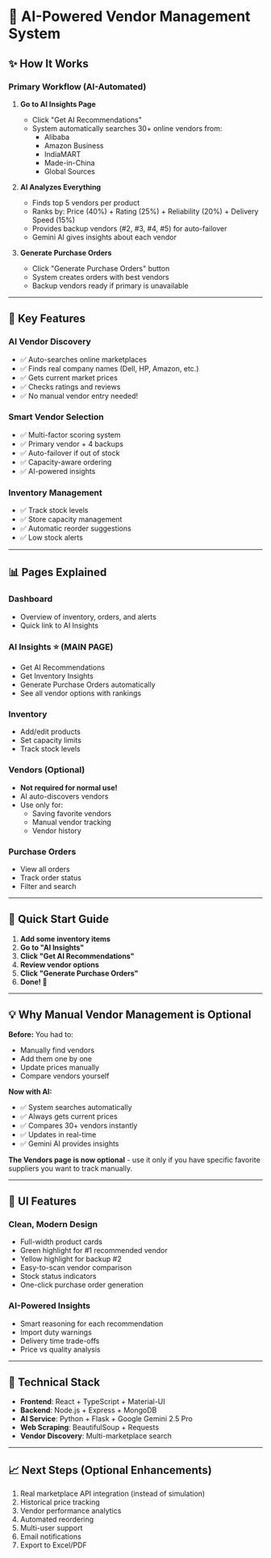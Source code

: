 # 🤖 AI-Powered Vendor Management System

## ✨ How It Works

### **Primary Workflow (AI-Automated)**

1. **Go to AI Insights Page**
   - Click "Get AI Recommendations"
   - System automatically searches 30+ online vendors from:
     - Alibaba
     - Amazon Business
     - IndiaMART
     - Made-in-China
     - Global Sources

2. **AI Analyzes Everything**
   - Finds top 5 vendors per product
   - Ranks by: Price (40%) + Rating (25%) + Reliability (20%) + Delivery Speed (15%)
   - Provides backup vendors (#2, #3, #4, #5) for auto-failover
   - Gemini AI gives insights about each vendor

3. **Generate Purchase Orders**
   - Click "Generate Purchase Orders" button
   - System creates orders with best vendors
   - Backup vendors ready if primary is unavailable

---

## 🎯 Key Features

### **AI Vendor Discovery**
- ✅ Auto-searches online marketplaces
- ✅ Finds real company names (Dell, HP, Amazon, etc.)
- ✅ Gets current market prices
- ✅ Checks ratings and reviews
- ✅ No manual vendor entry needed!

### **Smart Vendor Selection**
- ✅ Multi-factor scoring system
- ✅ Primary vendor + 4 backups
- ✅ Auto-failover if out of stock
- ✅ Capacity-aware ordering
- ✅ AI-powered insights

### **Inventory Management**
- ✅ Track stock levels
- ✅ Store capacity management
- ✅ Automatic reorder suggestions
- ✅ Low stock alerts

---

## 📊 Pages Explained

### **Dashboard**
- Overview of inventory, orders, and alerts
- Quick link to AI Insights

### **AI Insights** ⭐ (MAIN PAGE)
- Get AI Recommendations
- Get Inventory Insights
- Generate Purchase Orders automatically
- See all vendor options with rankings

### **Inventory**
- Add/edit products
- Set capacity limits
- Track stock levels

### **Vendors** (Optional)
- **Not required for normal use!**
- AI auto-discovers vendors
- Use only for:
  - Saving favorite vendors
  - Manual vendor tracking
  - Vendor history

### **Purchase Orders**
- View all orders
- Track order status
- Filter and search

---

## 🚀 Quick Start Guide

1. **Add some inventory items**
2. **Go to "AI Insights"**
3. **Click "Get AI Recommendations"**
4. **Review vendor options**
5. **Click "Generate Purchase Orders"**
6. **Done! 🎉**

---

## 💡 Why Manual Vendor Management is Optional

**Before:** You had to:
- Manually find vendors
- Add them one by one
- Update prices manually
- Compare vendors yourself

**Now with AI:**
- ✅ System searches automatically
- ✅ Always gets current prices
- ✅ Compares 30+ vendors instantly
- ✅ Updates in real-time
- ✅ Gemini AI provides insights

**The Vendors page is now optional** - use it only if you have specific favorite suppliers you want to track manually.

---

## 🎨 UI Features

### Clean, Modern Design
- Full-width product cards
- Green highlight for #1 recommended vendor
- Yellow highlight for backup #2
- Easy-to-scan vendor comparison
- Stock status indicators
- One-click purchase order generation

### AI-Powered Insights
- Smart reasoning for each recommendation
- Import duty warnings
- Delivery time trade-offs
- Price vs quality analysis

---

## 🔧 Technical Stack

- **Frontend**: React + TypeScript + Material-UI
- **Backend**: Node.js + Express + MongoDB
- **AI Service**: Python + Flask + Google Gemini 2.5 Pro
- **Web Scraping**: BeautifulSoup + Requests
- **Vendor Discovery**: Multi-marketplace search

---

## 📈 Next Steps (Optional Enhancements)

1. Real marketplace API integration (instead of simulation)
2. Historical price tracking
3. Vendor performance analytics
4. Automated reordering
5. Multi-user support
6. Email notifications
7. Export to Excel/PDF
